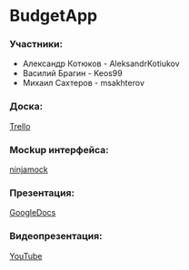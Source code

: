 # BudgetApp 

### Участники:
* Александр Котюков - AleksandrKotiukov
* Василий Брагин - Keos99
* Михаил Сахтеров - msakhterov

### Доска: 
[Trello](https://trello.com/b/gsFTLlAo/personalbudget)

### Mockup интерфейса:
[ninjamock](https://ninjamock.com/s/CCRW2Sx)

### Презентация:
[GoogleDocs](https://docs.google.com/presentation/d/1UuIVdb2hlBDU0qx4Ahkc-t-KJIWYa4qtKP5Ks4SPZXI/edit#slide=id.p)

### Видеопрезентация:
[YouTube](https://www.youtube.com/watch?v=QyBQ42VAAOc&feature=youtu.be)
